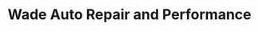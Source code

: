 ---
title: "Wade Auto Repair and Performance"
url: /uhrichsville/wade-auto-repair-and-performance/
shop: Autowerkstatt
---